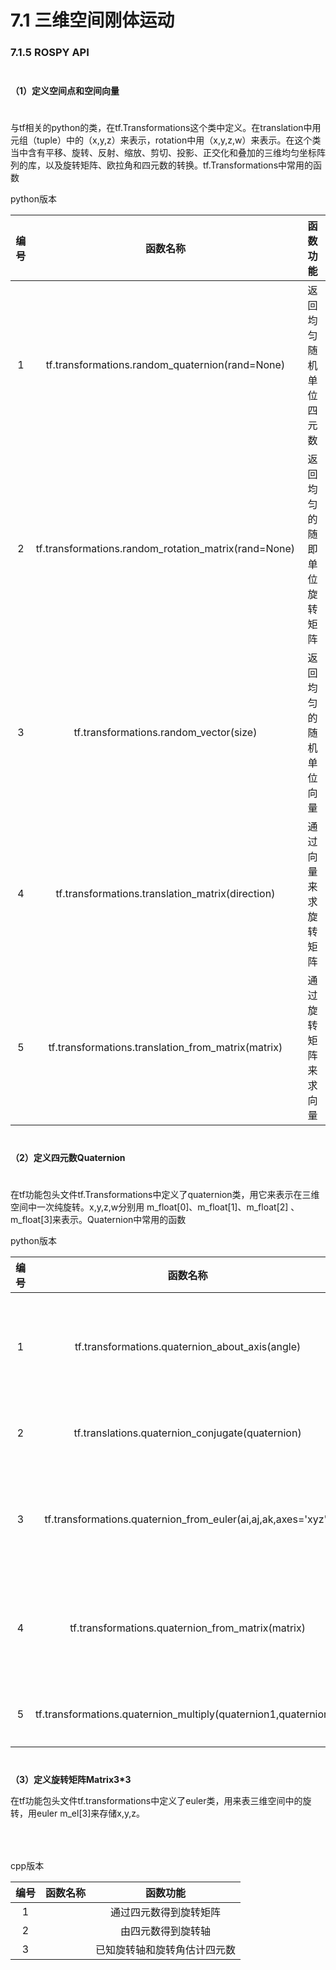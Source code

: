 # 7.1 三维空间刚体运动

### 7.1.5 ROSPY API

$$\quad$$**（1）定义空间点和空间向量**

$$\quad$$    与tf相关的python的类，在tf.Transformations这个类中定义。在translation中用元组（tuple）中的（x,y,z）来表示，rotation中用（x,y,z,w）来表示。在这个类当中含有平移、旋转、反射、缩放、剪切、投影、正交化和叠加的三维均匀坐标阵列的库，以及旋转矩阵、欧拉角和四元数的转换。tf.Transformations中常用的函数

python版本

| 编号 | 函数名称 | 函数功能 |
| :---: | :---: | :---: |
| 1 | tf.transformations.random\_quaternion\(rand=None\) | 返回均匀随机单位四元数 |
| 2 | tf.transformations.random\_rotation\_matrix\(rand=None\) | 返回均匀的随即单位旋转矩阵 |
| 3 | tf.transformations.random\_vector\(size\) | 返回均匀的随机单位向量 |
| 4 | tf.transformations.translation\_matrix\(direction\) | 通过向量来求旋转矩阵 |
| 5 | tf.transformations.translation\_from\_matrix\(matrix\) | 通过旋转矩阵来求向量 |

$$\quad$$**（2）定义四元数Quaternion**

$$\quad$$在tf功能包头文件tf.Transformations中定义了quaternion类，用它来表示在三维空间中一次纯旋转。x,y,z,w分别用 m\_float\[0\]、m\_float\[1\]、m\_float\[2\] 、m\_float\[3\]来表示。Quaternion中常用的函数

python版本

| 编号 | 函数名称 | 函数功能 |
| :---: | :---: | :---: |
| 1 | tf.transformations.quaternion\_about\_axis\(angle\) | 通过旋转轴和旋转角返回四元数 |
| 2 | tf.translations.quaternion\_conjugate\(quaternion\) | 返回四元数的共轭 |
| 3 | tf.transformations.quaternion\_from\_euler\(ai,aj,ak,axes='xyz'\) | 从欧拉角和旋转轴，求四元数 |
| 4 | tf.transformations.quaternion\_from\_matrix\(matrix\) | 从旋转矩阵中，返回四元数 |
| 5 | tf.transformations.quaternion\_multiply\(quaternion1,quaternion2\) | 两个四元数相乘 |

$$\quad$$**（3）定义旋转矩阵Matrix3\*3**

在tf功能包头文件tf.transformations中定义了euler类，用来表三维空间中的旋转，用euler m\_el\[3\]来存储x,y,z。$$\quad$$

$$\quad$$cpp版本

| 编号 | 函数名称 | 函数功能 |
| :---: | :---: | :---: |
| 1 |  | 通过四元数得到旋转矩阵 |
| 2 |  | 由四元数得到旋转轴 |
| 3 |  | 已知旋转轴和旋转角估计四元数 |



